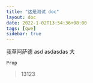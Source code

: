 ```yaml
---
title: "这是测试 doc"
layout: doc
date: 2022-1-02T13:54:36+08:00
tags: [qwe]
sidebar: true
---
```


我草阿萨德
asd asdasdas 大

`Prop`

> 13123
